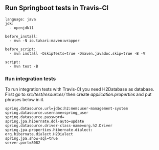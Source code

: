 ## Run Springboot tests in Travis-CI
```
language: java
jdk:
  - openjdk11

before_install:
  - mvn -N io.takari:maven:wrapper

before_script:
  - mvn install -DskipTests=true -Dmaven.javadoc.skip=true -B -V

script:
  - mvn test -B
```

### Run integration tests 
To run integration tests with Travis-CI you need H2Database as database.
First go to _src/test/resources/_ then create _application.properties_ and put phrases below in it.
```
spring.datasource.url=jdbc:h2:mem:user-management-system
spring.datasource.username=spring_user
spring.datasource.password=
spring.jpa.hibernate.ddl-auto=update
spring.datasource.driver-class-name=org.h2.Driver
spring.jpa.properties.hibernate.dialect: org.hibernate.dialect.H2Dialect
spring.jpa.show-sql=true
server.port=8082
```